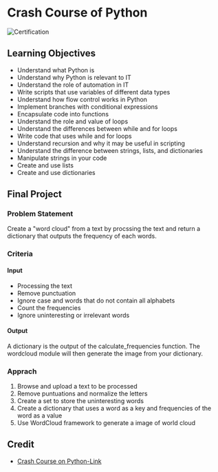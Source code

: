 # Crash Course of Python

![Certification](https://user-images.githubusercontent.com/41291493/108625432-4531c600-748e-11eb-9e76-82644ace4591.png)
## Learning Objectives
* Understand what Python is
* Understand why Python is relevant to IT
* Understand the role of automation in IT
* Write scripts that use variables of different data types
* Understand how flow control works in Python
* Implement branches with conditional expressions
* Encapsulate code into functions
* Understand the role and value of loops
* Understand the differences between while and for loops
* Write code that uses while and for loops
* Understand recursion and why it may be useful in scripting
* Understand the difference between strings, lists, and dictionaries
* Manipulate strings in your code
* Create and use lists
* Create and use dictionaries

## Final Project
### Problem Statement
Create a "word cloud" from a text by procssing the text and return a dictionary that outputs the frequency of each words.

### Criteria
#### Input
* Processing the text
* Remove punctuation
* Ignore case and words that do not contain all alphabets
* Count the frequencies
* Ignore uninteresting or irrelevant words

#### Output
A dictionary is the output of the calculate_frequencies function. The wordcloud module will then generate the image from your dictionary.

### Apprach
1. Browse and upload a text to be processed
2. Remove puntuations and normalize the letters
3. Create a set to store the uninteresting words
4. Create a dictionary that uses a word as a key and frequencies of the word as a value
5. Use WordCloud framework to generate a image of world cloud 

## Credit

* [Crash Course on Python-Link](https://www.coursera.org/account/accomplishments/verify/P6XSG4ES6B8U)
